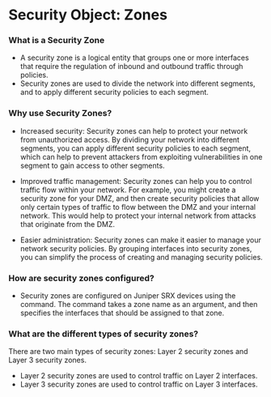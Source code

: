 # Security Object: Zones
### What is a Security Zone
- A security zone is a logical entity that groups one or more interfaces that require the regulation of inbound and outbound traffic through policies.
- Security zones are used to divide the network into different segments, and to apply different security policies to each segment.

### Why use Security Zones?
- Increased security: Security zones can help to protect your network from unauthorized access. By dividing your network into different segments, you can apply different security policies to each segment, which can help to prevent attackers from exploiting vulnerabilities in one segment to gain access to other segments.

- Improved traffic management: Security zones can help you to control traffic flow within your network. For example, you might create a security zone for your DMZ, and then create security policies that allow only certain types of traffic to flow between the DMZ and your internal network. This would help to protect your internal network from attacks that originate from the DMZ.

- Easier administration: Security zones can make it easier to manage your network security policies. By grouping interfaces into security zones, you can simplify the process of creating and managing security policies.

### How are security zones configured?
- Security zones are configured on Juniper SRX devices using the <security-zone> command. The <security-zone> command takes a zone name as an argument, and then specifies the interfaces that should be assigned to that zone.

### What are the different types of security zones?

There are two main types of security zones: Layer 2 security zones and Layer 3 security zones. 
- Layer 2 security zones are used to control traffic on Layer 2 interfaces.
- Layer 3 security zones are used to control traffic on Layer 3 interfaces.
